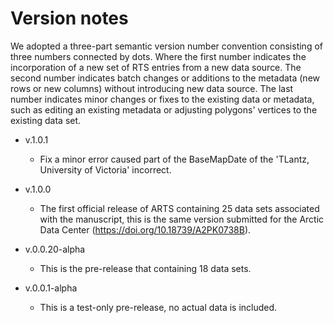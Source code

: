 # Version notes
We adopted a three-part semantic version number convention consisting of three numbers connected by dots. Where the first number indicates the incorporation of a new set of RTS entries from a new data source. The second number indicates batch changes or additions to the metadata (new rows or new columns) without introducing new data source. The last number indicates minor changes or fixes to the existing data or metadata, such as editing an existing metadata or adjusting polygons' vertices to the existing data set. 

- v.1.0.1
    - Fix a minor error caused part of the BaseMapDate of the 'TLantz, University of Victoria' incorrect.

- v.1.0.0
    - The first official release of ARTS containing 25 data sets associated with the manuscript, this is the same version submitted for the Arctic Data Center (https://doi.org/10.18739/A2PK0738B).

- v.0.0.20-alpha
    - This is the pre-release that containing 18 data sets.

- v.0.0.1-alpha
    - This is a test-only pre-release, no actual data is included.

